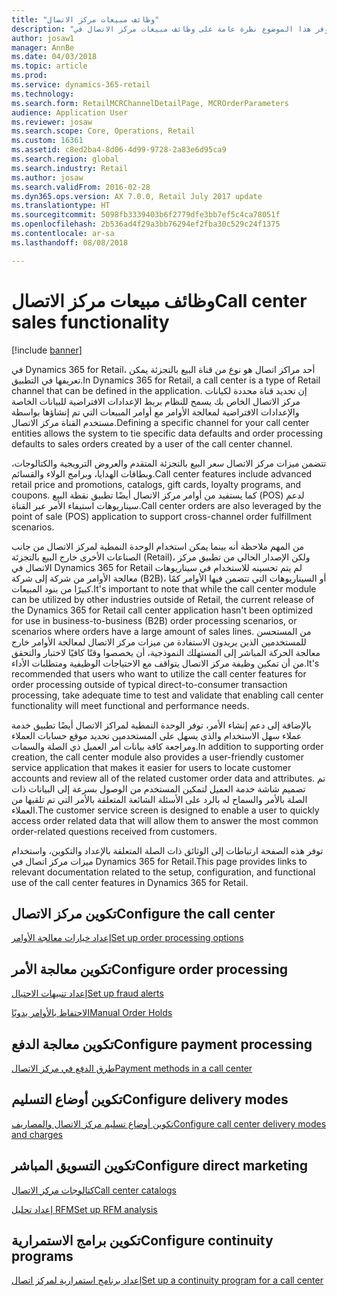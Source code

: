 ```yaml
---
title: "وظائف مبيعات مركز الاتصال"
description: "يوفر هذا الموضوع نظرة عامة على وظائف مبيعات مركز الاتصال في Microsoft Dynamics 365 for Retail."
author: josaw1
manager: AnnBe
ms.date: 04/03/2018
ms.topic: article
ms.prod: 
ms.service: dynamics-365-retail
ms.technology: 
ms.search.form: RetailMCRChannelDetailPage, MCROrderParameters
audience: Application User
ms.reviewer: josaw
ms.search.scope: Core, Operations, Retail
ms.custom: 16361
ms.assetid: c8ed2ba4-8d06-4d99-9728-2a83e6d95ca9
ms.search.region: global
ms.search.industry: Retail
ms.author: josaw
ms.search.validFrom: 2016-02-28
ms.dyn365.ops.version: AX 7.0.0, Retail July 2017 update
ms.translationtype: HT
ms.sourcegitcommit: 5098fb3339403b6f2779dfe3bb7ef5c4ca78051f
ms.openlocfilehash: 2b536ad4f29a3bb76294ef2fba30c529c24f1375
ms.contentlocale: ar-sa
ms.lasthandoff: 08/08/2018

---
```


# <a name="call-center-sales-functionality"></a><span data-ttu-id="6ac28-103">وظائف مبيعات مركز الاتصال</span><span class="sxs-lookup"><span data-stu-id="6ac28-103">Call center sales functionality</span></span>

[!include [banner](includes/banner.md)]

<span data-ttu-id="6ac28-104">في Dynamics 365 for Retail، أحد مراكز اتصال هو نوع من قناة البيع بالتجزئة يمكن تعريفها في التطبيق.</span><span class="sxs-lookup"><span data-stu-id="6ac28-104">In Dynamics 365 for Retail, a call center is a type of Retail channel that can be defined in the application.</span></span> <span data-ttu-id="6ac28-105">إن تحديد قناة محددة لكيانات مركز الاتصال الخاص بك يسمح للنظام بربط الإعدادات الافتراضية للبيانات الخاصة والإعدادات الافتراضية لمعالجة الأوامر مع أوامر المبيعات التي تم إنشاؤها بواسطة مستخدم القناة مركز الاتصال.</span><span class="sxs-lookup"><span data-stu-id="6ac28-105">Defining a specific channel for your call center entities allows the system to tie specific data defaults and order processing defaults to sales orders created by a user of the call center channel.</span></span>

<span data-ttu-id="6ac28-106">تتضمن ميزات مركز الاتصال سعر البيع بالتجزئة المتقدم والعروض الترويجية والكتالوجات، وبطاقات الهدايا، وبرامج الولاء والقسائم.</span><span class="sxs-lookup"><span data-stu-id="6ac28-106">Call center features include advanced retail price and promotions, catalogs, gift cards, loyalty programs, and coupons.</span></span> <span data-ttu-id="6ac28-107">كما يستفيد من أوامر مركز الاتصال أيضًا تطبيق نقطة البيع (POS) لدعم سيناريوهات استيفاء الأمر عبر القناة.</span><span class="sxs-lookup"><span data-stu-id="6ac28-107">Call center orders are also leveraged by the point of sale (POS) application to support cross-channel order fulfillment scenarios.</span></span>

<span data-ttu-id="6ac28-108">من المهم ملاحظة أنه بينما يمكن استخدام الوحدة النمطية لمركز الاتصال من جانب الصناعات الأخرى خارج البيع بالتجزئة (Retail)، ولكن الإصدار الحالي من تطبيق مركز الاتصال في Dynamics 365 for Retail لم يتم تحسينه للاستخدام في سيناريوهات معالجة الأوامر من شركة إلى شركة (B2B)، أو السيناريوهات التي تتضمن فيها الأوامر كمًا كبيرًا من بنود المبيعات.</span><span class="sxs-lookup"><span data-stu-id="6ac28-108">It's important to note that while the call center module can be utilized by other industries outside of Retail, the current release of the Dynamics 365 for Retail call center application hasn't been optimized for use in business-to-business (B2B) order processing scenarios, or scenarios where orders have a large amount of sales lines.</span></span> <span data-ttu-id="6ac28-109">من المستحسن للمستخدمين الذين يريدون الاستفادة من ميزات مركز الاتصال لمعالجة الأوامر خارج معالجة الحركة المباشر إلى المستهلك النموذجية، أن يخصصوا وقتًا كافيًا لاختبار والتحقق من أن تمكين وظيفة مركز الاتصال يتواقف مع الاحتياجات الوظيفية ومتطلبات الأداء.</span><span class="sxs-lookup"><span data-stu-id="6ac28-109">It's recommended that users who want to utilize the call center features for order processing outside of typical direct-to-consumer transaction processing, take adequate time to test and validate that enabling call center functionality will meet functional and performance needs.</span></span>

<span data-ttu-id="6ac28-110">بالإضافة إلى دعم إنشاء الأمر، توفر الوحدة النمطية لمراكز الاتصال أيضًا تطبيق خدمة عملاء سهل الاستخدام والذي يسهل على المستخدمين تحديد موقع حسابات العملاء ومراجعة كافة بيانات أمر العميل ذي الصلة والسمات.</span><span class="sxs-lookup"><span data-stu-id="6ac28-110">In addition to supporting order creation, the call center module also provides a user-friendly customer service application that makes it easier for users to locate customer accounts and review all of the related customer order data and attributes.</span></span> <span data-ttu-id="6ac28-111">تم تصميم شاشة خدمة العميل لتمكين المستخدم من الوصول بسرعة إلى البيانات ذات الصلة بالأمر والسماح له بالرد على الأسئلة الشائعة المتعلقة بالأمر التي تم تلقيها من العملاء.</span><span class="sxs-lookup"><span data-stu-id="6ac28-111">The customer service screen is designed to enable a user to quickly access order related data that will allow them to answer the most common order-related questions received from customers.</span></span>

<span data-ttu-id="6ac28-112">توفر هذه الصفحة ارتباطات إلى الوثائق ذات الصلة المتعلقة بالإعداد والتكوين، واستخدام ميزات مركز اتصال في Dynamics 365 for Retail.</span><span class="sxs-lookup"><span data-stu-id="6ac28-112">This page provides links to relevant documentation related to the setup, configuration, and functional use of the call center features in Dynamics 365 for Retail.</span></span>

## <a name="configure-the-call-center"></a><span data-ttu-id="6ac28-113">تكوين مركز الاتصال</span><span class="sxs-lookup"><span data-stu-id="6ac28-113">Configure the call center</span></span>
[<span data-ttu-id="6ac28-114">إعداد خيارات معالجة الأوامر</span><span class="sxs-lookup"><span data-stu-id="6ac28-114">Set up order processing options</span></span>](set-up-order-processing-options.md)

## <a name="configure-order-processing"></a><span data-ttu-id="6ac28-115">تكوين معالجة الأمر</span><span class="sxs-lookup"><span data-stu-id="6ac28-115">Configure order processing</span></span>
[<span data-ttu-id="6ac28-116">إعداد تنبيهات الاحتيال</span><span class="sxs-lookup"><span data-stu-id="6ac28-116">Set up fraud alerts</span></span>](set-up-fraud-alerts.md)

[<span data-ttu-id="6ac28-117">الاحتفاظ بالأوامر يدويًا</span><span class="sxs-lookup"><span data-stu-id="6ac28-117">Manual Order Holds</span></span>](work-with-order-holds.md)

## <a name="configure-payment-processing"></a><span data-ttu-id="6ac28-118">تكوين معالجة الدفع</span><span class="sxs-lookup"><span data-stu-id="6ac28-118">Configure payment processing</span></span>
[<span data-ttu-id="6ac28-119">طرق الدفع في مركز الاتصال</span><span class="sxs-lookup"><span data-stu-id="6ac28-119">Payment methods in a call center</span></span>](work-with-payments.md)

## <a name="configure-delivery-modes"></a><span data-ttu-id="6ac28-120">تكوين أوضاع التسليم</span><span class="sxs-lookup"><span data-stu-id="6ac28-120">Configure delivery modes</span></span>
[<span data-ttu-id="6ac28-121">تكوين أوضاع تسليم مركز الاتصال والمصاريف</span><span class="sxs-lookup"><span data-stu-id="6ac28-121">Configure call center delivery modes and charges</span></span>](configure-call-center-delivery.md)

## <a name="configure-direct-marketing"></a><span data-ttu-id="6ac28-122">تكوين التسويق المباشر</span><span class="sxs-lookup"><span data-stu-id="6ac28-122">Configure direct marketing</span></span>
[<span data-ttu-id="6ac28-123">كتالوجات مركز الاتصال</span><span class="sxs-lookup"><span data-stu-id="6ac28-123">Call center catalogs</span></span>](call-center-catalogs.md)

[<span data-ttu-id="6ac28-124">إعداد تحليل RFM</span><span class="sxs-lookup"><span data-stu-id="6ac28-124">Set up RFM analysis</span></span>](set-up-rfm-analysis.md)

## <a name="configure-continuity-programs"></a><span data-ttu-id="6ac28-125">تكوين برامج الاستمرارية</span><span class="sxs-lookup"><span data-stu-id="6ac28-125">Configure continuity programs</span></span>
[<span data-ttu-id="6ac28-126">إعداد برنامج استمرارية لمركز اتصال</span><span class="sxs-lookup"><span data-stu-id="6ac28-126">Set up a continuity program for a call center</span></span>](set-up-continuity-program.md)


